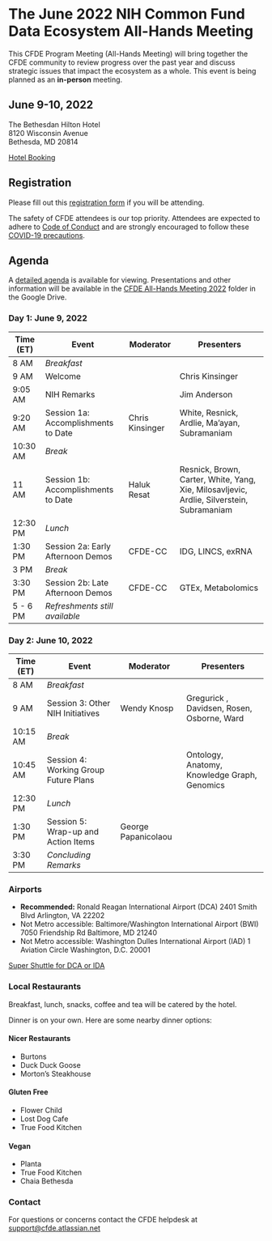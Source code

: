 # The June 2022 NIH Common Fund Data Ecosystem All-Hands Meeting

This CFDE Program Meeting (All-Hands Meeting) will bring together the CFDE community to review progress over the past year and discuss strategic issues that impact the ecosystem as a whole. This event is being planned as an **in-person** meeting.

## June 9-10, 2022


The Bethesdan Hilton Hotel <br/>
8120 Wisconsin Avenue <br/>
Bethesda, MD 20814 <br/>

[Hotel Booking](https://nam02.safelinks.protection.outlook.com/?url=https%3A%2F%2Fwww.hilton.com%2Fen%2Fbook%2Freservation%2Fdeeplink%2F%3Fctyhocn%3DWASBAUP%26groupCode%3DAH6%26arrivaldate%3D2022-06-08%26departuredate%3D2022-06-10%26cid%3DOM%2CWW%2CHILTONLINK%2CEN%2CDirectLink%26fromId%3DHILTONLINKDIRECT&data=05%7C01%7CMimi.Dejene%40Hilton.com%7C8403fcb5fabd491490e108da2ecf5d79%7C660292d2cfd54a3db7a7e8f7ee458a0a%7C0%7C0%7C637873765403587842%7CUnknown%7CTWFpbGZsb3d8eyJWIjoiMC4wLjAwMDAiLCJQIjoiV2luMzIiLCJBTiI6Ik1haWwiLCJXVCI6Mn0%3D%7C3000%7C%7C%7C&sdata=%2FAZpUm%2FxyBJdoMbEMZ4XuVjXVTpMUV68kLusvRWy%2FEw%3D&reserved=0)

## Registration

Please fill out this [registration form](https://forms.gle/XYerABGPdPyoJgNR7) if you will be attending.

The safety of CFDE attendees is our top priority. Attendees are expected to adhere to [Code of Conduct](https://nih-cfde.github.io/2022-june-all-hands-meeting/CODEOFCONDUCT/) and are strongly encouraged to follow these [COVID-19 precautions](https://nih-cfde.github.io/2022-june-all-hands-meeting/COVID/).

## Agenda

A [detailed agenda](https://docs.google.com/document/d/1zFuoyL0a9T6uM_WrGTjfGirlL30ZDGgS/edit) is available for viewing. Presentations and other information will be available in the [CFDE All-Hands Meeting 2022](https://drive.google.com/drive/folders/13NhWKYlPKPiZ5V8sob67CLU9F9g4Fx_0?usp=sharing) folder in the Google Drive.

### Day 1: June 9, 2022

| Time (ET) |  Event | Moderator |  Presenters |
| --- | --- | --- | --- |
| 8 AM  | _Breakfast_ |
| 9 AM  | Welcome   | | Chris Kinsinger |  
| 9:05 AM  | NIH Remarks | | Jim Anderson |   
| 9:20 AM | Session 1a: Accomplishments to Date | Chris Kinsinger | White, Resnick, Ardlie, Ma’ayan, Subramaniam |
| 10:30 AM  | _Break_ |  
| 11 AM  | Session 1b: Accomplishments to Date | Haluk Resat |  Resnick, Brown, Carter, White,  Yang,  Xie, Milosavljevic, Ardlie, Silverstein, Subramaniam|
| 12:30 PM  | _Lunch_ |  
| 1:30 PM  | Session 2a: Early Afternoon Demos |  CFDE-CC  | IDG, LINCS, exRNA |
| 3 PM  | _Break_ |  
| 3:30 PM  | Session 2b: Late Afternoon Demos |  CFDE-CC  | GTEx, Metabolomics |
| 5 - 6 PM| _Refreshments still available_ |  

### Day 2: June 10, 2022

| Time (ET) |  Event | Moderator | Presenters |   
| --- | --- | --- | --- |
| 8 AM  | _Breakfast_ |
| 9 AM  | Session 3: Other NIH Initiatives | Wendy Knosp | Gregurick , Davidsen, Rosen, Osborne, Ward 
| 10:15 AM  | _Break_ | | 
| 10:45 AM  | Session 4: Working Group Future Plans |   |  Ontology, Anatomy, Knowledge Graph, Genomics |
| 12:30 PM  | _Lunch_ | 
| 1:30 PM  | Session 5: Wrap-up and Action Items | George Papanicolaou  | 
| 3:30 PM  | _Concluding Remarks_ |    



### Airports

- **Recommended:** Ronald Reagan International Airport (DCA) 2401 Smith Blvd  Arlington, VA 22202  
- Not Metro accessible: Baltimore/Washington International Airport (BWI) 7050 Friendship Rd Baltimore, MD 21240  
- Not Metro accessible: Washington Dulles International Airport (IAD) 1 Aviation Circle Washington, D.C. 20001  

[Super Shuttle for DCA or IDA](https://www.supershuttle.com/locations/washington-dca-iad/)

### Local Restaurants

Breakfast, lunch, snacks, coffee and tea will be catered by the hotel. 

Dinner is on your own. Here are some nearby dinner options:

#### Nicer Restaurants

- Burtons
- Duck Duck Goose
- Morton’s Steakhouse

#### Gluten Free

- Flower Child
- Lost Dog Cafe
- True Food Kitchen

#### Vegan

- Planta
- True Food Kitchen
- Chaia  Bethesda

### Contact

For questions or concerns contact the CFDE helpdesk at [support@cfde.atlassian.net](mailto:support@cfde.atlassian.net)
